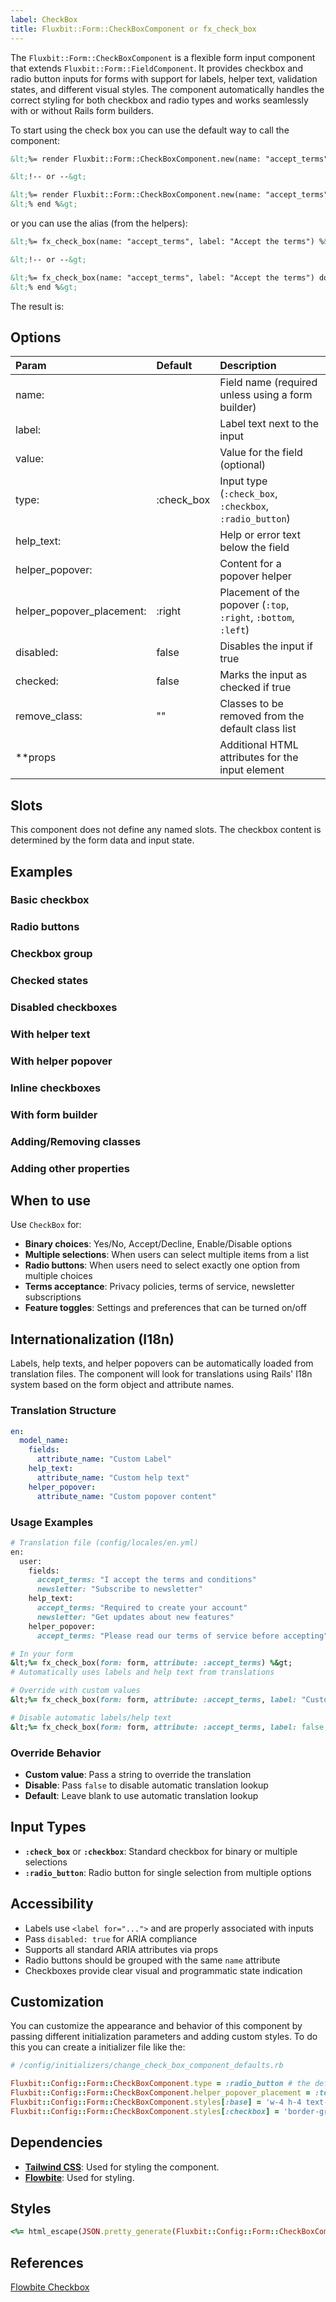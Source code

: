 ```yaml
---
label: CheckBox
title: Fluxbit::Form::CheckBoxComponent or fx_check_box
---
```


The `Fluxbit::Form::CheckBoxComponent` is a flexible form input component that extends `Fluxbit::Form::FieldComponent`.
It provides checkbox and radio button inputs for forms with support for labels, helper text, validation states, and different visual styles. The component automatically handles the correct styling for both checkbox and radio types and works seamlessly with or without Rails form builders.

To start using the check box you can use the default way to call the component:

```html
&lt;%= render Fluxbit::Form::CheckBoxComponent.new(name: "accept_terms", label: "Accept the terms").with_content('') %&gt;

&lt;!-- or --&gt;

&lt;%= render Fluxbit::Form::CheckBoxComponent.new(name: "accept_terms", label: "Accept the terms") do %&gt;
&lt;% end %&gt;
```

or you can use the alias (from the helpers):

```html
&lt;%= fx_check_box(name: "accept_terms", label: "Accept the terms") %&gt;

&lt;!-- or --&gt;

&lt;%= fx_check_box(name: "accept_terms", label: "Accept the terms") do %&gt;
&lt;% end %&gt;
```

The result is:

<lookbook-embed app="/lookbook/" preview="Fluxbit::Form::CheckBoxComponentPreview" scenario="playground" panels="params,source"></lookbook-embed>

## Options

| Param              | Default     | Description
|:-------------------|:------------|:------------
| name:              |             | Field name (required unless using a form builder)
| label:             |             | Label text next to the input
| value:             |             | Value for the field (optional)
| type:              | :check_box  | Input type (`:check_box`, `:checkbox`, `:radio_button`)
| help_text:         |             | Help or error text below the field
| helper_popover:    |             | Content for a popover helper
| helper_popover_placement: | :right | Placement of the popover (`:top`, `:right`, `:bottom`, `:left`)
| disabled:          | false       | Disables the input if true
| checked:           | false       | Marks the input as checked if true
| remove_class:      | ""          | Classes to be removed from the default class list
| **props            |             | Additional HTML attributes for the input element

## Slots

This component does not define any named slots. The checkbox content is determined by the form data and input state.

## Examples

### Basic checkbox

<lookbook-embed app="/lookbook/" preview="Fluxbit::Form::CheckBoxComponentPreview" scenario="basic_checkbox" panels="source"></lookbook-embed>

### Radio buttons

<lookbook-embed app="/lookbook/" preview="Fluxbit::Form::CheckBoxComponentPreview" scenario="radio_buttons" panels="source"></lookbook-embed>

### Checkbox group

<lookbook-embed app="/lookbook/" preview="Fluxbit::Form::CheckBoxComponentPreview" scenario="checkbox_group" panels="source"></lookbook-embed>

### Checked states

<lookbook-embed app="/lookbook/" preview="Fluxbit::Form::CheckBoxComponentPreview" scenario="checked_states" panels="source"></lookbook-embed>

### Disabled checkboxes

<lookbook-embed app="/lookbook/" preview="Fluxbit::Form::CheckBoxComponentPreview" scenario="disabled_checkboxes" panels="source"></lookbook-embed>

### With helper text

<lookbook-embed app="/lookbook/" preview="Fluxbit::Form::CheckBoxComponentPreview" scenario="with_helper_text" panels="source"></lookbook-embed>

### With helper popover

<lookbook-embed app="/lookbook/" preview="Fluxbit::Form::CheckBoxComponentPreview" scenario="with_helper_popover" panels="source"></lookbook-embed>

### Inline checkboxes

<lookbook-embed app="/lookbook/" preview="Fluxbit::Form::CheckBoxComponentPreview" scenario="inline_checkboxes" panels="source"></lookbook-embed>

### With form builder

<lookbook-embed app="/lookbook/" preview="Fluxbit::Form::CheckBoxComponentPreview" scenario="with_form_builder" panels="source"></lookbook-embed>

### Adding/Removing classes

<lookbook-embed app="/lookbook/" preview="Fluxbit::Form::CheckBoxComponentPreview" scenario="adding_removing_classes" panels="source"></lookbook-embed>

### Adding other properties

<lookbook-embed app="/lookbook/" preview="Fluxbit::Form::CheckBoxComponentPreview" scenario="adding_other_properties" panels="source"></lookbook-embed>

## When to use

Use `CheckBox` for:
- **Binary choices**: Yes/No, Accept/Decline, Enable/Disable options
- **Multiple selections**: When users can select multiple items from a list
- **Radio buttons**: When users need to select exactly one option from multiple choices
- **Terms acceptance**: Privacy policies, terms of service, newsletter subscriptions
- **Feature toggles**: Settings and preferences that can be turned on/off

## Internationalization (I18n)

Labels, help texts, and helper popovers can be automatically loaded from translation files. The component will look for translations using Rails' I18n system based on the form object and attribute names.

### Translation Structure

```yaml
en:
  model_name:
    fields:
      attribute_name: "Custom Label"
    help_text:
      attribute_name: "Custom help text"
    helper_popover:
      attribute_name: "Custom popover content"
```

### Usage Examples

```ruby
# Translation file (config/locales/en.yml)
en:
  user:
    fields:
      accept_terms: "I accept the terms and conditions"
      newsletter: "Subscribe to newsletter"
    help_text:
      accept_terms: "Required to create your account"
      newsletter: "Get updates about new features"
    helper_popover:
      accept_terms: "Please read our terms of service before accepting"

# In your form
&lt;%= fx_check_box(form: form, attribute: :accept_terms) %&gt;
# Automatically uses labels and help text from translations

# Override with custom values
&lt;%= fx_check_box(form: form, attribute: :accept_terms, label: "Custom Label") %&gt;

# Disable automatic labels/help text
&lt;%= fx_check_box(form: form, attribute: :accept_terms, label: false, help_text: false) %&gt;
```

### Override Behavior

- **Custom value**: Pass a string to override the translation
- **Disable**: Pass `false` to disable automatic translation lookup
- **Default**: Leave blank to use automatic translation lookup

## Input Types

- **`:check_box`** or **`:checkbox`**: Standard checkbox for binary or multiple selections
- **`:radio_button`**: Radio button for single selection from multiple options

## Accessibility

* Labels use `<label for="...">` and are properly associated with inputs
* Pass `disabled: true` for ARIA compliance
* Supports all standard ARIA attributes via props
* Radio buttons should be grouped with the same `name` attribute
* Checkboxes provide clear visual and programmatic state indication

## Customization

You can customize the appearance and behavior of this component by passing different initialization parameters and adding custom styles.
To do this you can create a initializer file like the:

```ruby
# /config/initializers/change_check_box_component_defaults.rb

Fluxbit::Config::Form::CheckBoxComponent.type = :radio_button # the default is :check_box
Fluxbit::Config::Form::CheckBoxComponent.helper_popover_placement = :top # the default is :right
Fluxbit::Config::Form::CheckBoxComponent.styles[:base] = 'w-4 h-4 text-blue-600 rounded focus:ring-blue-500' # modify base styles
Fluxbit::Config::Form::CheckBoxComponent.styles[:checkbox] = 'border-gray-300 rounded' # modify checkbox-specific styles
```

## Dependencies

- [**Tailwind CSS**](https://tailwindcss.com/): Used for styling the component.
- [**Flowbite**](https://flowbite.com/): Used for styling.

## Styles

```ruby
<%= html_escape(JSON.pretty_generate(Fluxbit::Config::Form::CheckBoxComponent.styles)) %>
```

## References

[Flowbite Checkbox](https://flowbite.com/docs/forms/checkbox/)